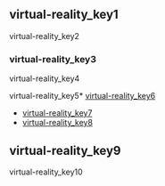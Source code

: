 ## virtual-reality_key1
virtual-reality_key2

### virtual-reality_key3
virtual-reality_key4

virtual-reality_key5* [virtual-reality_key6](https://kids.kiddle.co/Virtual_reality)
* [virtual-reality_key7](https://en.wikipedia.org/wiki/Virtual_reality)
* [virtual-reality_key8](https://www.wired.com/story/wired-guide-to-virtual-reality/)


## virtual-reality_key9
virtual-reality_key10